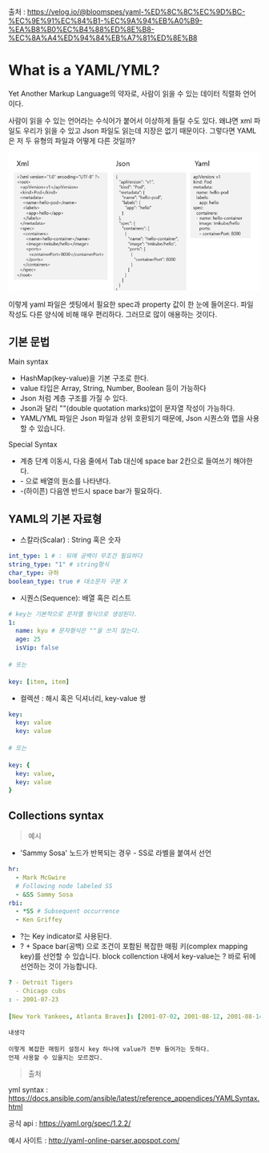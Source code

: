 출처 : https://velog.io/@bloomspes/yaml-%ED%8C%8C%EC%9D%BC-%EC%9E%91%EC%84%B1-%EC%9A%94%EB%A0%B9-%EA%B8%B0%EC%B4%88%ED%8E%B8-%EC%8A%A4%ED%94%84%EB%A7%81%ED%8E%B8

# What is a YAML/YML?

Yet Another Markup Language의 약자로, 사람이 읽을 수 있는 데이터 직렬화 언어이다.

사람이 읽을 수 있는 언어라는 수식어가 붙어서 이상하게 들릴 수도 있다. 왜냐면 xml 파일도 우리가 읽을 수 있고 Json 파일도 읽는데 지장은 없기 때문이다. 그렇다면 YAML은 저 두 유형의 파일과 어떻게 다른 것일까?

<img src = "https://github.com/steadykyu/makeBoardProject/blob/master/%EC%95%8C%EA%B2%8C%EB%90%9C%EC%A0%90_%EC%88%98%EC%A0%95%ED%9B%84_TIL%EC%97%90%EC%A0%95%EB%A6%AC/img/yml_1.png">

이렇게 yaml 파일은 셋팅에서 필요한 spec과 property 값이 한 눈에 들어온다. 파일 작성도 다른 양식에 비해 매우 편리하다. 그러므로 많이 애용하는 것이다.

## 기본 문법

Main syntax

- HashMap(key-value)을 기본 구조로 한다.
- value 타입은 Array, String, Number, Boolean 등이 가능하다
- Json 처럼 계층 구조를 가질 수 있다.
- Json과 달리 ""(double quotation marks)없이 문자열 작성이 가능하다.
- YAML/YML 파일은 Json 파일과 상위 호환되기 때문에, Json 시퀀스와 맵을 사용할 수 있습니다.

Special Syntax

- 계층 단계 이동시, 다음 줄에서 Tab 대신에 space bar 2칸으로 들여쓰기 해야한다.
- \- 으로 배열의 원소를 나타낸다.
- \-(하이픈) 다음엔 반드시 space bar가 필요하다.

## YAML의 기본 자료형

- 스칼라(Scalar) : String 혹은 숫자

```yaml
int_type: 1 # : 뒤에 공백이 무조건 필요하다
string_type: "1" # string형식
char_type: 규하
boolean_type: true # 대소문자 구분 X
```

- 시퀀스(Sequence): 배열 혹은 리스트

```yml
# key는 기본적으로 문자열 형식으로 생성된다.
1:
  name: kyu # 문자형식은 ""을 쓰지 않는다.
  age: 25
  isVip: false

# 또는

key: [item, item]
```

- 컬렉션 : 해시 혹은 딕셔너리, key-value 쌍

```yml
key:
  key: value
  key: value

# 또는

key: {
  key: value,
  key: value
}
```

## Collections syntax

> 예시

- 'Sammy Sosa' 노드가 반복되는 경우 - SS로 라벨을 붙여서 선언

```yml
hr:
  - Mark McGwire
  # Following node labeled SS
  - &SS Sammy Sosa
rbi:
  - *SS # Subsequent occurrence
  - Ken Griffey
```

- ?는 Key indicator로 사용된다.
- ? + Space bar(공백) 으로 조건이 포함된 복잡한 매핑 키(complex mapping key)를 선언할 수 있습니다. block collenction 내에서 key-value는 ? 바로 뒤에 선언하는 것이 가능합니다.

```yml
? ‑ Detroit Tigers
  ‑ Chicago cubs
: ‑ 2001‑07‑23

[New York Yankees, Atlanta Braves]: [2001‑07‑02, 2001‑08‑12, 2001‑08‑14]
```

```
내생각

이렇게 복잡한 매핑키 설정시 key 하나에 value가 전부 들어가는 듯하다.
언제 사용할 수 있을지는 모르겠다.
```

> 출처

yml syntax : https://docs.ansible.com/ansible/latest/reference_appendices/YAMLSyntax.html

공식 api : https://yaml.org/spec/1.2.2/

예시 사이트 : http://yaml-online-parser.appspot.com/
